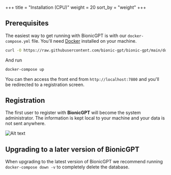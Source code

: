 +++
title = "Installation (CPU)"
weight = 20
sort_by = "weight"
+++

## Prerequisites

The easiest way to get running with BionicGPT is with our `docker-compose.yml` file. You'll need [Docker](https://docs.docker.com/engine/install/) installed on your machine.

```sh
curl -O https://raw.githubusercontent.com/bionic-gpt/bionic-gpt/main/docker-compose.yml
```

And run

```sh
docker-compose up
```

You can then access the front end from `http://localhost:7800` and you'll be redirected to a registration screen.

## Registration

The first user to register with **BionicGPT** will become the system administrator. The information is kept local to your machine and your data is not sent anywhere.

![Alt text](../initial-screen.png "Start Screen")

## Upgrading to a later version of BionicGPT

When upgrading to the latest version of BionicGPT we recommend running `docker-compose down -v` to completely delete the database.

